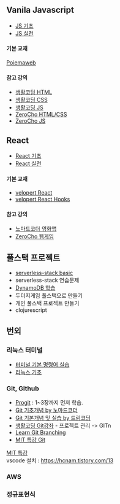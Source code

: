 ## Vanila Javascript

- [JS 기초](https://github.com/xistory/nowcoding/tree/master/VanilaJS/Basic)   
- [JS 실전](https://github.com/xistory/nowcoding/tree/master/VanilaJS/Projects)   

#### 기본 교재
[Poiemaweb](https://poiemaweb.com/)

#### 참고 강의
- [생활코딩 HTML](https://opentutorials.org/course/3084)   
- [생활코딩 CSS](https://opentutorials.org/course/3086)   
- [생활코딩 JS](https://opentutorials.org/course/3085)   
- [ZeroCho HTML/CSS](https://www.youtube.com/playlist?list=PLcqDmjxt30Rsb8Zpgbemt-NaCOjr2WIUj)   
- [ZeroCho JS](https://www.youtube.com/playlist?list=PLcqDmjxt30Rtbxbh4eJREOVekql_kWVmu)   

## React

- [React 기초](https://github.com/xistory/nowcoding/tree/master/React/Basic)   
- [React 실전](https://github.com/xistory/nowcoding/tree/master/React/Projects)   

#### 기본 교재
- [velopert React](https://velopert.com/3613)   
- [velopert React Hooks](https://velog.io/@velopert/react-hooks#9-%EB%8B%A4%EB%A5%B8-hooks)   

#### 참고 강의
- [노마드코더 영화앱](https://nomadcoders.co/react-fundamentals)   
- [ZeroCho 웹게임](https://www.youtube.com/playlist?list=PLcqDmjxt30RtqbStQqk-eYMK8N-1SYIFn)   

## 풀스택 프로젝트

- [serverless-stack basic](https://serverless-stack.com)   
- serverless-stack 연습문제   
- [DynamoDB 학습](https://docs.aws.amazon.com/ko_kr/amazondynamodb/latest/developerguide/Introduction.html)   
- 두더지게임 풀스택으로 만들기   
- 개인 풀스택 프로젝트 만들기   
- clojurescript   

## 번외   
### 리눅스 터미널
- [터미널 기본 명령어 실습](http://deu-gnuteam.blogspot.com/2010/02/%EB%A6%AC%EB%88%85%EC%8A%A4%EC%9D%98-%EA%B8%B0%EB%B3%B8-%EB%AA%85%EB%A0%B9%EC%96%B4-%EC%8B%A4%EC%8A%B5%ED%95%98%EA%B8%B0.html)   
- [리눅스 기초](https://studymake.tistory.com/93)

### Git, Github   
- [Progit](https://git-scm.com/book/ko/v2) : 1~3장까지 먼저 학습.
- [Git 기초개념 by 노마드코더](https://www.youtube.com/watch?v=YFNQwo7iTNc)
- [Git 기본개념 및 실습 by 드림코딩](https://www.youtube.com/watch?v=Z9dvM7qgN9s)
- [생활코딩 Git강좌](https://opentutorials.org/course/3837) - 프로젝트 관리 -> GITn
- [Learn Git Branching](https://learngitbranching.js.org/?locale=ko)
- [MIT 특강 Git](https://missing-semester-kr.github.io/2020/version-control/)


[MIT 특강](https://missing-semester-kr.github.io/)   
vscode 설치 : <https://hcnam.tistory.com/13>   
### AWS   
### 정규표현식   